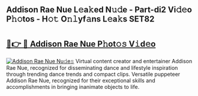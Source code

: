 ## Addison Rae Nue L𝚎a𝚔ed N𝚞𝚍e - Part-di2 Vi𝚍𝚎o P𝚑𝚘tos - H𝚘𝚝 O𝚗𝚕yf𝚊ns L𝚎a𝚔s SET82

# <h2><a href="http://kfbbz1.oniu.top/?m=Addison+Rae+Nue">🔗👉 🔴 Addison Rae Nue P𝚑ot𝚘𝚜 V𝚒d𝚎o</a></h2>

[![Addison Rae Nue Nu𝚍e𝚜](https://i.imgur.com/0qMVB7G.gif)](http://kfbbz1.oniu.top/?m=Addison+Rae+Nue)
Virtual content creator and entertainer Addison Rae Nue, recognized for disseminating dance and lifestyle inspiration through trending dance trends and compact clips. Versatile puppeteer Addison Rae Nue, recognized for their exceptional skills and accomplishments in bringing inanimate objects to life.  

